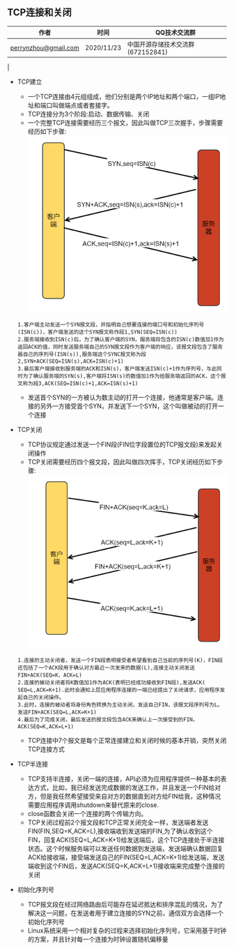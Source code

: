 
## TCP连接和关闭

| 作者 | 时间 |QQ技术交流群 |
| ------ | ------ |------ |
| perrynzhou@gmail.com |2020/11/23 |中国开源存储技术交流群(672152841) |


|
- TCP建立
	- 一个TCP连接由4元组组成，他们分别是两个IP地址和两个端口，一组IP地址和端口叫做端点或者套接字。
	- TCP连接分为3个阶段:启动、数据传输、关闭
	- 一个完整TCP连接需要经历三个报文，因此叫做TCP三次握手，步骤需要经历如下步骤:
	![TCP连接](../../images/tcp_conn.png)
	```
	1.客户端主动发送一个SYN报文段，并指明自己想要连接的端口号和初始化序列号(ISN(c))，客户端发送的这个SYN报文称作段1,SYN(SEQ=ISN(c))
	2.服务端接收到ISN(c)后，为了确认客户端的SYN，服务端将包含的ISN(c)数值加1作为返回ACK的值，同时发送服务端自己的SYN报文段作为客户端的响应，该报文段包含了服务器自己的序列号(ISN(s)),服务端这个SYNC报文称为段2,SYN+ACK(SEQ=ISN(s),ACK=ISN(c)+1)
	3.最后客户端接收到服务端的ACK和ISN(s)，客户端发送ISN(c)+1作为序列号，与此同时为了确认服务端的SYN(s),客户端将ISN(s)的数值加1作为给服务端返回的ACK，这个报文称为段3,ACK(SEQ=ISN(c)+1,ACK=ISN(s)+1)
	```
	- 发送首个SYN的一方被认为数主动的打开一个连接，他通常是客户端。连接的另外一方接受首个SYN，并发送下一个SYN，这个叫做被动的打开一个连接

- TCP关闭
	- TCP协议规定通过发送一个FIN段(FIN位字段置位的TCP报文段)来发起关闭操作
	- TCP关闭需要经历四个报文段，因此叫做四次挥手，TCP关闭经历如下步骤:
	![TCP连接](../../images/tcp_close.png)
	```
	1.连接的主动关闭者，发送一个FIN段表明接受者希望看到自己当前的序列号(K)，FIN段还包括了一个ACK段用于确认对方最近一次发来的数据(L),连接主动关闭发送FIN+ACK(SEQ=K，ACK=L)
	2.连接的被动关闭者将K数值加1作为ACK(表明已经成功接收到FIN段),发送ACK( SEQ=L,ACK=K+1).此时会通知上层应用程序连接的一端已经提出了关闭请求，应用程序发起自己的关闭操作。
	3.此时，连接的被动者将身份角色转换为主动关闭，发送自己FIN，该报文段序列号为L。发送FIN+ACK(SEQ=L,ACK=K+1)
	4.最后为了完成关闭，最后发送的报文段包含ACK来确认上一次接受到的FIN，ACK(SEQ=K,ACK=L+1)
	```
	- TCP连接中7个报文是每个正常连接建立和关闭时候的基本开销，突然关闭TCP连接方式
- TCP半连接
	- TCP支持半连接，关闭一端的连接，API必须为应用程序提供一种基本的表达方式，比如，我已经发送完成数据的发送工作，并且发送一个FIN给对方，但是我任然希望接受来自对方的数据直到对方给FIN给我，这种情况需要应用程序调用shutdown来替代原来的close.
	- close函数会关闭一个连接的两个传输方向。
	- TCP关闭过程前2个报文段和TCP正常关闭完全一样，发送端者发送FIN(FIN,SEQ=K,ACK=L),接收端收到发送端的FIN,为了确认收到这个FIN，回复ACK(SEQ=L,ACK=K+1)给发送端后，这个TCP连接处于半连接状态。这个时候服务端可以发送任何数据到发送端，发送端确认数据回复ACK给接收端，接受端发送自己的FIN(SEQ=L,ACK=K+1)给发送端，发送端收到这个FIN后，发送ACK(SEQ=K,ACK=L+1)接收端来完成整个连接的关闭

- 初始化序列号
	- TCP报文段在经过网络路由后可能存在延迟抵达和排序混乱的情况，为了解决这一问题，在发送者用于建立连接的SYN之前，通信双方会选择一个初始化序列号
	- Linux系统采用一个相对复杂的过程来选择初始化序列号，它采用基于时钟的方案，并且针对每一个连接为时钟设置随机偏移量
